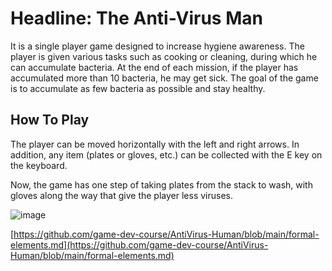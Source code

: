 # Headline: The Anti-Virus Man

It is a single player game designed to increase hygiene awareness. The player is given various tasks such as cooking or cleaning, during which he can accumulate bacteria. At the end of each mission, if the player has accumulated more than 10 bacteria, he may get sick. The goal of the game is to accumulate as few bacteria as possible and stay healthy.

## How To Play
The player can be moved horizontally with the left and right arrows.
In addition, any item (plates or gloves, etc.) can be collected with the E key on the keyboard.

Now, the game has one step of taking plates from the stack to wash, with gloves along the way that give the player less viruses.

![image](https://user-images.githubusercontent.com/74311807/234155458-493dd4c2-7a44-4671-910f-3a6b8b7b6feb.png)
 
[https://github.com/game-dev-course/AntiVirus-Human/blob/main/formal-elements.md](https://github.com/game-dev-course/AntiVirus-Human/blob/main/formal-elements.md)
